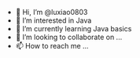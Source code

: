 - 👋 Hi, I’m @luxiao0803
- 👀 I’m interested in Java
- 🌱 I’m currently learning Java basics
- 💞️ I’m looking to collaborate on ...
- 📫 How to reach me ...

<!---
luxiao0803/luxiao0803 is a ✨ special ✨ repository because its `README.md` (this file) appears on your GitHub profile.
You can click the Preview link to take a look at your changes.
--->
